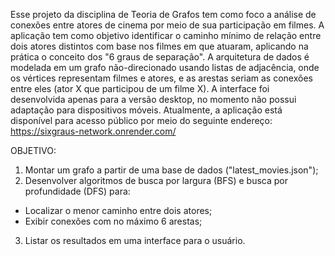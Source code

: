 Esse projeto da disciplina de Teoria de Grafos tem como foco a análise de conexões entre atores de cinema por meio de sua participação em filmes. A aplicação tem como objetivo identificar o caminho mínimo de relação entre dois atores distintos com base nos filmes em que atuaram, aplicando na prática o conceito dos "6 graus de separação". A arquitetura de dados é modelada em um grafo não-direcionado usando listas de adjacência, onde os vértices representam filmes e atores, e as arestas seriam as conexões entre eles (ator X que participou de um filme X). A interface foi desenvolvida apenas para a versão desktop, no momento não possui adaptação para dispositivos móveis. Atualmente, a aplicação está disponível para acesso público por meio do seguinte endereço: https://sixgraus-network.onrender.com/

OBJETIVO:
1. Montar um grafo a partir de uma base de dados ("latest_movies.json");
2. Desenvolver algoritmos de busca por largura (BFS) e busca por profundidade (DFS) para:
  - Localizar o menor caminho entre dois atores;
  - Exibir conexões com no máximo 6 arestas;
3. Listar os resultados em uma interface para o usuário. 
